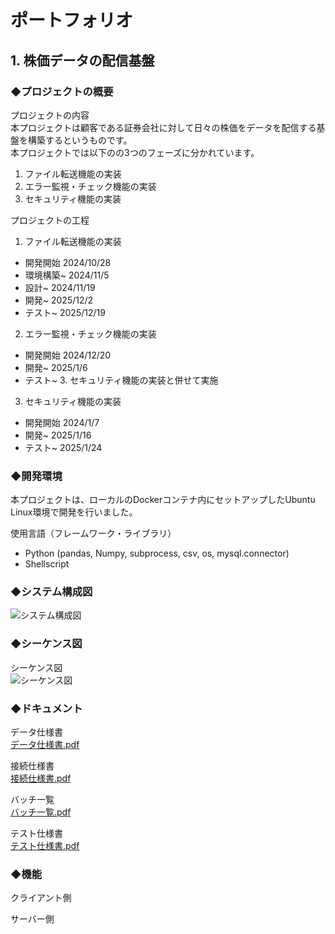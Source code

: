 # ポートフォリオ 
## 1. 株価データの配信基盤
### ◆プロジェクトの概要
  プロジェクトの内容  
  本プロジェクトは顧客である証券会社に対して日々の株価をデータを配信する基盤を構築するというものです。  
  本プロジェクトでは以下のの3つのフェーズに分かれています。  
  1. ファイル転送機能の実装
  2. エラー監視・チェック機能の実装
  3. セキュリティ機能の実装  
  
  プロジェクトの工程  
  1. ファイル転送機能の実装
  - 開発開始 2024/10/28
  - 環境構築~ 2024/11/5
  - 設計~ 2024/11/19
  - 開発~ 2025/12/2
  - テスト~ 2025/12/19
    
2. エラー監視・チェック機能の実装
  - 開発開始 2024/12/20
  - 開発~ 2025/1/6
  - テスト~ 3. セキュリティ機能の実装と併せて実施  

3. セキュリティ機能の実装
  - 開発開始 2024/1/7
  - 開発~ 2025/1/16
  - テスト~ 2025/1/24
### ◆開発環境  
本プロジェクトは、ローカルのDockerコンテナ内にセットアップしたUbuntu Linux環境で開発を行いました。  

  使用言語（フレームワーク・ライブラリ）  
- Python (pandas, Numpy, subprocess, csv, os, mysql.connector)
- Shellscript
### ◆システム構成図
![システム構成図](https://github.com/user-attachments/assets/f4a40a97-f23d-46ff-8888-19bc110135da)
### ◆シーケンス図  
シーケンス図  
![シーケンス図](https://github.com/user-attachments/assets/bc649177-4db0-45b3-b0fd-4c83d7d0c6d2)  

### ◆ドキュメント  
データ仕様書  
[データ仕様書.pdf](https://github.com/user-attachments/files/18596942/データ仕様書.pdf)

接続仕様書  
[接続仕様書.pdf](https://github.com/user-attachments/files/18596925/接続仕様書.pdf)  

バッチ一覧  
[バッチ一覧.pdf](https://github.com/user-attachments/files/18596955/バッチ一覧.pdf)

テスト仕様書  
[テスト仕様書.pdf](https://github.com/user-attachments/files/18596930/テスト仕様書.pdf)

### ◆機能
クライアント側  

サーバー側


